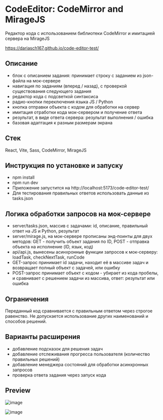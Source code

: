 # CodeEditor: CodeMirror and MirageJS
Редактор кода c использованием библиотеки CodeMirror и имитацией сервера на MirageJS 

https://dariasch167.github.io/code-editor-test/

## Описание
- блок с описанием задания: принимает строку с заданием из json-файла на мок-сервере
- навигация по заданиям (вперед / назад), с проверкой существования следующего задания
- редактор кода с подсветкой синтаксиса
- радио-кнопки переключения языка JS / Python
- кнопка отправки объекта с кодом для обработки на сервер
- имитация отработки кода мок-сервером и получение ответа
- результат, в виде ответа сервера: результат выполнения / ошибка
- базовая адаптация к разным размерам экрана

## Стек
React, Vite, Sass, CodeMirror, MirageJS

## Инструкция по установке и запуску
- npm install
- npm run dev
- Приложение запустится на http://localhost:5173/code-editor-test/
- Для тестирования правильных ответов использовать данные из tasks.json 

## Логика обработки запросов на мок-сервере
- server/tasks.json, массив с задачами: id, описание, правильный ответ на JS и Python, результат
- server/mirage.js, на мок-сервере прописаны энд-поинты для двух методов: GET - получить объект задания по ID, POST - отправка объекта на исполнение (ID, язык, код)
- api/api.js, вынесены асинхронные функции запросов к мок-серверу: loadTask, checkNextTask, runCode
- GET-запрос принимает id задачи, находит её в массиве задач и возвращает полный объект с задачей, или ошибку
- POST-запрос принимает объект с кодом - убирает из кода пробелы, и сравнивает с решением задачи из массива, ответ: результат или ошибка

## Ограничения
Переданный код сравнивается с правильным ответом через строгое равенство. Не допускается использование других наименований и способов решений.

## Варианты расширения
- добавление подсказок для решения задач
- добавление отслеживания прогресса пользователя (количество правильных решений)
- добавление менеджера состояний для обработки асинхронных запросов
- проверка ответа задания через запуск кода

## Preview
![image](https://github.com/user-attachments/assets/01ab7598-3fd0-432c-971d-4966ae687dcb)

![image](https://github.com/user-attachments/assets/9f8ad725-e78d-42c4-8d8e-cbcfd14cb409)

